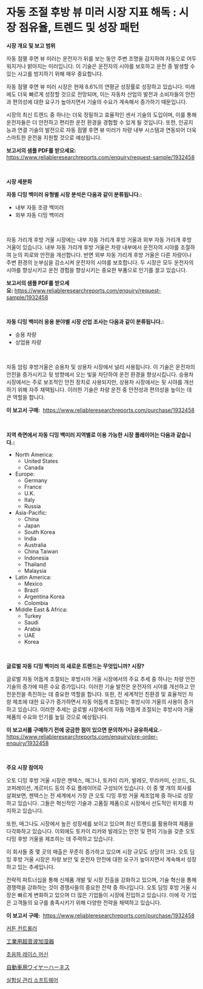<p><h1>자동 조절 후방 뷰 미러 시장 지표 해독 : 시장 점유율, 트렌드 및 성장 패턴</h1></p><p><strong>시장 개요 및 보고 범위</strong></p>
<p><p>자동 점멸 후면 뷰 미러는 운전자가 뒤를 보는 동안 주변 조명을 감지하여 자동으로 어두워지거나 밝아지는 미러입니다. 이 기술은 운전자의 시야를 보호하고 운전 중 발생할 수 있는 사고를 방지하기 위해 매우 중요합니다.</p><p>자동 점멸 후면 뷰 미러 시장은 현재 8.6%의 연평균 성장률로 성장하고 있습니다. 미래에도 더욱 빠르게 성장할 것으로 전망되며, 이는 자동차 산업의 발전과 소비자들의 안전과 편의성에 대한 요구가 높아지면서 기술의 수요가 계속해서 증가하기 때문입니다.</p><p>시장의 최신 트렌드 중 하나는 더욱 정밀하고 효율적인 센서 기술의 도입이며, 이를 통해 운전자들은 더 안전하고 편리한 운전 환경을 경험할 수 있게 될 것입니다. 또한, 인공지능과 연결 기술의 발전으로 자동 점멸 후면 뷰 미러가 차량 내부 시스템과 연동되어 더욱 스마트한 운전을 지원할 것으로 예상됩니다.</p></p>
<p><strong>보고서의 샘플 PDF를 받으세요:</strong> <a href="https://www.reliableresearchreports.com/enquiry/request-sample/1932458">https://www.reliableresearchreports.com/enquiry/request-sample/1932458</a></p>
<p>&nbsp;</p>
<p><strong>시장 세분화</strong></p>
<p><strong>자동 디밍 백미러 유형별 시장 분석은 다음과 같이 분류됩니다.:</strong></p>
<p><ul><li>내부 자동 조광 백미러</li><li>외부 자동 디밍 백미러</li></ul></p>
<p>&nbsp;</p>
<p><p>자동 가리개 후방 거울 시장에는 내부 자동 가리개 후방 거울과 외부 자동 가리개 후방 거울이 있습니다. 내부 자동 가리개 후방 거울은 차량 내부에서 운전자의 시야를 조절하여 눈의 피로와 안전을 개선합니다. 반면 외부 자동 가리개 후방 거울은 다른 차량이나 주변 환경의 눈부심을 감소시켜 운전자의 시야를 보호합니다. 두 시장은 모두 운전자의 시야를 향상시키고 운전 경험을 향상시키는 중요한 부품으로 인기를 끌고 있습니다.</p></p>
<p><strong>보고서의 샘플 PDF를 받으세요:</strong>&nbsp;<a href="https://www.reliableresearchreports.com/enquiry/request-sample/1932458">https://www.reliableresearchreports.com/enquiry/request-sample/1932458</a></p>
<p>&nbsp;</p>
<p><strong> 자동 디밍 백미러 응용 분야별 시장 산업 조사는 다음과 같이 분류됩니다.:</strong></p>
<p><ul><li>승용 차량</li><li>상업용 차량</li></ul></p>
<p>&nbsp;</p>
<p><p>자동 암링 후방거울은 승용차 및 상용차 시장에서 널리 사용됩니다. 이 기술은 운전자의 안전을 증가시키고 뒷 방향에서 오는 빛을 차단하여 운전 환경을 향상시킵니다. 승용차 시장에서는 주로 보조적인 안전 장치로 사용되지만, 상용차 시장에서는 뒷 시야를 개선하기 위해 자주 채택됩니다. 이러한 기술은 차량 운전 중 안전성과 편의성을 높이는 데 큰 역할을 합니다.</p></p>
<p><strong>이 보고서 구매:</strong>&nbsp; <a href="https://www.reliableresearchreports.com/purchase/1932458">https://www.reliableresearchreports.com/purchase/1932458</a></p>
<p>&nbsp;</p>
<p><strong>지역 측면에서 자동 디밍 백미러 지역별로 이용 가능한 시장 플레이어는 다음과 같습니다.:</strong></p>
<p><ul>
    <li>
        North America:
        <ul>
            <li>United States</li>
            <li>Canada</li>
        </ul>
    </li>
    <li>
        Europe:
        <ul>
            <li>Germany</li>
            <li>France</li>
            <li>U.K.</li>
            <li>Italy</li>
            <li>Russia</li>
        </ul>
    </li>
    <li>
        Asia-Pacific:
        <ul>
            <li>China</li>
            <li>Japan</li>
            <li>South Korea</li>
            <li>India</li>
            <li>Australia</li>
            <li>China Taiwan</li>
            <li>Indonesia</li>
            <li>Thailand</li>
            <li>Malaysia</li>
        </ul>
    </li>
    <li>
        Latin America:
        <ul>
            <li>Mexico</li>
            <li>Brazil</li>
            <li>Argentina Korea</li>
            <li>Colombia</li>
        </ul>
    </li>
    <li>
        Middle East & Africa:
        <ul>
            <li>Turkey</li>
            <li>Saudi</li>
            <li>Arabia</li>
            <li>UAE</li>
            <li>Korea</li>
        </ul>
    </li>
    </ul></p>
<p>&nbsp;</p>
<p><strong>글로벌 자동 디밍 백미러 의 새로운 트렌드는 무엇입니까? 시장?</strong></p>
<p><p>글로벌 자동 어둡게 조절되는 후방시야 거울 시장에서의 주요 추세 중 하나는 차량 안전 기술의 증가에 따른 수요 증가입니다. 이러한 기술 발전은 운전자의 시야를 개선하고 안전운전을 촉진하는 데 중요한 역할을 합니다. 또한, 전 세계적인 친환경 및 효율적인 차량 제조에 대한 요구가 증가하면서 자동 어둡게 조절되는 후방시야 거울의 사용이 증가하고 있습니다. 이러한 추세는 글로벌 시장에서의 자동 어둡게 조절되는 후방시야 거울 제품의 수요와 인기를 높일 것으로 예상됩니다.</p></p>
<p><strong>이 보고서를 구매하기 전에 궁금한 점이 있으면 문의하거나 공유하세요.</strong>- <a href="https://www.reliableresearchreports.com/enquiry/pre-order-enquiry/1932458">https://www.reliableresearchreports.com/enquiry/pre-order-enquiry/1932458</a></p>
<p>&nbsp;</p>
<p><strong>주요 시장 참여자</strong></p>
<p><p>오토 디밍 후방 거울 시장은 젠텍스, 매그나, 토카이 리카, 발레오, 무라카미, 신코드, SL 코퍼레이션, 게르미드 등의 주요 플레이어로 구성되어 있습니다. 이 중 몇 개의 회사를 살펴보면, 젠텍스는 전 세계에서 가장 큰 오토 디밍 후방 거울 제조업체 중 하나로 성장하고 있습니다. 그들은 혁신적인 기술과 고품질 제품으로 시장에서 선도적인 위치를 차지하고 있습니다. </p><p>또한, 매그나도 시장에서 높은 성장세를 보이고 있으며 최신 트렌드를 활용하여 제품을 다각화하고 있습니다. 이외에도 토카이 리카와 발레오는 안전 및 편의 기능을 갖춘 오토 디밍 후방 거울을 제조하는 데 주력하고 있습니다.</p><p>이 회사들 중 몇 곳의 매출은 꾸준히 증가하고 있으며 시장 규모도 상당히 크다. 오토 딤밍 후방 거울 시장은 차량 보안 및 운전자 안전에 대한 요구가 높아지면서 계속해서 성장하고 있는 추세입니다.</p><p>전략적 파트너십을 통해 신제품 개발 및 시장 진출을 강화하고 있으며, 기술 혁신을 통해 경쟁력을 강화하는 것이 경쟁사들의 중요한 전략 중 하나입니다. 오토 딤밍 후방 거울 시장은 빠르게 변화하고 있으며 더 많은 기업들이 시장에 진입하고 있습니다. 이에 각 기업은 고객들의 요구를 충족시키기 위해 다양한 전략을 채택하고 있습니다.</p></p>
<p><strong>이 보고서 구매:</strong>&nbsp;&nbsp;<a href="https://www.reliableresearchreports.com/purchase/1932458">https://www.reliableresearchreports.com/purchase/1932458</a></p>
<p><p><a href="https://medium.com/@danykakilback/%EC%BB%A4%ED%8A%BC-%EC%BB%A8%ED%8A%B8%EB%A1%A4%EB%9F%AC-%EC%8B%9C%EC%9E%A5-%EA%B7%9C%EB%AA%A8%EB%8A%94-%EA%B8%80%EB%A1%9C%EB%B2%8C-%EC%82%B0%EC%97%85%EC%97%90%EC%84%9C-%EC%B5%9C%EA%B3%A0%EC%9D%98-%EB%A7%88%EC%BC%80%ED%8C%85-%EC%B1%84%EB%84%90%EC%9D%84-%EB%B3%B4%EC%97%AC%EC%A4%8D%EB%8B%88%EB%8B%A4-826c5ffd656d">커튼 컨트롤러</a></p><p><a href="https://github.com/ihabdkwlxs948/Market-Research-Report-List-1/blob/main/7728407193969.md">工業用超音波加湿器</a></p><p><a href="https://github.com/hxzi07639916/Market-Research-Report-List-1/blob/main/1756665193663.md">초음파 레이스 머신</a></p><p><a href="https://medium.com/@kamdeall7845/%E8%87%AA%E5%8B%95%E8%BB%8A%E3%83%AF%E3%82%A4%E3%83%A4%E3%83%BC%E3%83%8F%E3%83%BC%E3%83%8D%E3%82%B9%E5%B8%82%E5%A0%B4%E3%81%AE%E8%A6%8F%E6%A8%A1%E3%81%AF-%E3%82%B0%E3%83%AD%E3%83%BC%E3%83%90%E3%83%AB%E7%94%A3%E6%A5%AD%E3%81%A7%E6%9C%80%E9%81%A9%E3%81%AA%E3%83%9E%E3%83%BC%E3%82%B1%E3%83%86%E3%82%A3%E3%83%B3%E3%82%B0%E3%83%81%E3%83%A3%E3%83%8D%E3%83%AB%E3%82%92%E6%98%8E%E3%82%89%E3%81%8B%E3%81%AB%E3%81%97%E3%81%BE%E3%81%99-50c3d7155810">自動車用ワイヤーハーネス</a></p><p><a href="https://medium.com/@lucianmaluan2022/%EB%B6%84%EC%84%9D-%EC%8B%A4%ED%97%98%EC%8B%A4-%EA%B4%80%EB%A6%AC-%EC%86%8C%ED%94%84%ED%8A%B8%EC%9B%A8%EC%96%B4-%EC%8B%9C%EC%9E%A5-%EA%B8%80%EB%A1%9C%EB%B2%8C-%EC%82%B0%EC%97%85-%EC%A0%84%EB%A7%9D%EA%B3%BC-%EC%98%88%EC%B8%A1-2024%EB%85%84%EB%B6%80%ED%84%B0-2031%EB%85%84-25730ca5f994">실험실 관리 소프트웨어</a></p></p>
